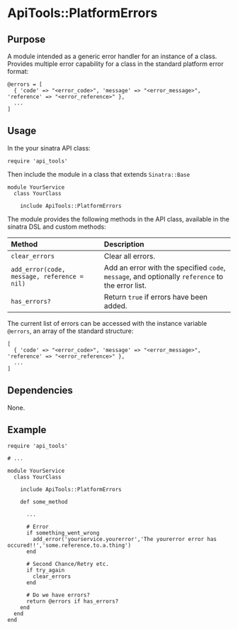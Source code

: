 # ApiTools::PlatformErrors

## Purpose

A module intended as a generic error handler for an instance of a class. Provides multiple error capability for a class in the standard platform error format: 

    @errors = [
      { 'code' => "<error_code>", 'message' => "<error_message>", 'reference' => "<error_reference>" },
      ...
    ]

## Usage

In the your sinatra API class:

    require 'api_tools'

Then include the module in a class that extends `Sinatra::Base`

    module YourService
      class YourClass

        include ApiTools::PlatformErrors

The module provides the following methods in the API class, available in the sinatra DSL and custom methods:

| Method   | Description   |
|:---------|:--------------|
| `clear_errors` | Clear all errors. |
| `add_error(code, message, reference = nil)` | Add an error with the specified `code`, `message`, and optionally `reference` to the error list. |
| `has_errors?` | Return `true` if errors have been added. |

The current list of errors can be accessed with the instance variable `@errors`, an array of the standard structure:

    [
      { 'code' => "<error_code>", 'message' => "<error_message>", 'reference' => "<error_reference>" },
      ...
    ]

## Dependencies

None.

## Example

    require 'api_tools'

    # ...

    module YourService
      class YourClass

        include ApiTools::PlatformErrors

        def some_method

          ...

          # Error
          if something_went_wrong
            add_error('yourservice.yourerror','The yourerror error has occured!!','some.reference.to.a.thing')
          end

          # Second Chance/Retry etc.
          if try_again
            clear_errors
          end

          # Do we have errors?
          return @errors if has_errors?
        end
      end
    end
